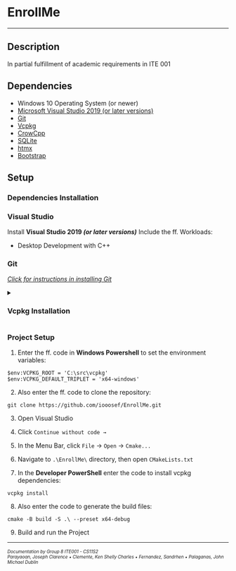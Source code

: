 # EnrollMe

---
## Description
In partial fulfillment of academic requirements in ITE 001


## Dependencies
* Windows 10 Operating System (or newer)
* [Microsoft Visual Studio 2019 (or later versions)](https://visualstudio.microsoft.com/vs/older-downloads/)
* [Git](https://git-scm.com/downloads)
* [Vcpkg](https://github.com/microsoft/vcpkg)
* [CrowCpp](https://github.com/CrowCpp/Crow)
* [SQLite](https://www.sqlite.org/cintro.html)
* [htmx](https://github.com/bigskysoftware/htmx)
* [Bootstrap](https://getbootstrap.com/)

## Setup

### Dependencies Installation

### Visual Studio
Install **Visual Studio 2019 *(or later versions)***
Include the ff. Workloads:
* Desktop Development with C++

### Git
*[Click for instructions in installing Git](https://phoenixnap.com/kb/how-to-install-git-windows)*

<details>
  <summary>
    <h3>Vcpkg Installation</h3>
  </summary>

Vcpkg can be installed anywhere; it is recommended to install in `C:\src\`.
(*Create `C:\src\` directory if it doesn't exist*).

Clone vcpkg repository.
```pwsh
cd C:\src\
git clone https://github.com/microsoft/vcpkg

```

Bootstrap vcpkg repository.
```pwsh
.\vcpkg\bootstrap-vcpkg.bat
```

In order to use vcpkg with Visual Studio, run the following command (may require administrator elevation):
```pwsh
.\vcpkg\vcpkg integrate install
```

</details>

### Project Setup

1. Enter the ff. code in **Windows Powershell** to set the environment variables:
```pwsh
$env:VCPKG_ROOT = 'C:\src\vcpkg'
$env:VCPKG_DEFAULT_TRIPLET = 'x64-windows'
```

2. Also enter the ff. code to clone the repository:
```pwsh
git clone https://github.com/iooosef/EnrollMe.git
```

3. Open Visual Studio

4. Click `Continue without code →`

5. In the Menu Bar, click `File`  → `Open` → `Cmake...`

6. Navigate to `.\EnrollMe\` directory, then open `CMakeLists.txt`

7. In the **Developer PowerShell** enter the code to install vcpkg dependencies:
```pwsh
vcpkg install
```

8. Also enter the code to generate the build files:
```pwsh
cmake -B build -S .\ --preset x64-debug
```

9. Build and run the Project

---

<span style="font-size: 10px;" >
<i> Documentation by Group 8 ITE001 - CS11S2 </i> 
<br />
<i> Parayaoan, Joseph Clarence • Clemente, Ken Shelly Charles • Fernandez, Sandrhen • Palaganas, John Michael Dublin</i>
</span>